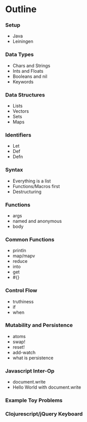 # Outline

### Setup
* Java
* Leiningen
### Data Types 
* Chars and Strings
* Ints and Floats
* Booleans and nil
* Keywords
### Data Structures 
* Lists
* Vectors
* Sets
* Maps
### Identifiers 
* Let
* Def
* Defn
### Syntax 
* Everything is a list
* Functions/Macros first
* Destructuring
### Functions 
* args
* named and anonymous
* body
### Common Functions 
* println
* map/mapv
* reduce
* into
* get
* #{}
### Control Flow 
* truthiness
* if
* when
### Mutability and Persistence 
* atoms
* swap!
* reset!
* add-watch
* what is persistence
### Javascript Inter-Op 
* document.write
* Hello World with document.write
### Example Toy Problems 
### Clojurescript/jQuery Keyboard 
